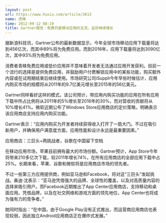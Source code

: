 ```yaml
---
layout: post
url: https://www.huxiu.com/article/3613
name: 虎嗅
time: 2012-09-12 08:19
title: Gartner报告：免费仍是移动应用的主流，且将继续增长
---
```

据新浪科技讯，Gartner公布的最新数据显示，今年全球市场移动应用下载量将达到456亿次，而其中89%将为免费应用。而到2016年，应用下载量将达到3090亿次，其中93%将为免费应用。

消费者青睐免费应用或低价应用并不意味着开发者无法通过应用开发获利。目前一个流行的选择是提供免费应用，并鼓励用户付费解锁应用中的某些功能，购买额外内容或在试用期结束后继续使用。市场研究公司iSuppli今年早些时候估计，应用内购买市场的规模将从2011年的9.7亿美元增长至2015年的56亿美元。

Gartner同样看好这样的模式。该公司预计，带应用内购买功能的应用在所有应用下载中所占比例将从2011年的5%增长至2016年的30%，而对营收的贡献将从10%增长41%。微软近期公布了Windows Store应用商店的定价策略，明确表示该应用商店支持应用内购买功能。

Gartner表示：“应用内购买为开发者持续获得收入打开了一扇大门。不过在吸引新用户，并确保用户满意度方面，应用性能和设计永远是最重要因素。”

应用商店：三巨头+两挑战者，谷歌在中国留下空档

在移动应用市场，苹果目前拥有最大的市场份额。Gartner预计，App Store今年将带来210多亿次下载，较2011年增长74%，在所有应用商店的全部应用下载中占25%。长期来看，苹果、谷歌和微软将是应用商店市场的领先者。

不过一些第三方应用提供商，例如亚马逊和Facebook，将对这“三巨头”发起挑战。桑迪·沈表示：“亚马逊凭借强大的品牌、全球性的覆盖，以及对高质量内容的选择来吸引用户。而Facebook近期推出了App Center应用商店，支持移动和桌面应用。凭借品牌，以及在社交网络和游戏方面的领先地位，App Center也将成为强有力的竞争者。”

她同时指出：“在中国，由于Google Play没有正式推出，而运营商应用商店也表现较弱，因此独立Android应用商店正在爆炸式发展。”

